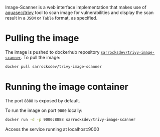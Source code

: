 Image-Scanner is a web interface implementation that makes use of [aquasec/trivy](https://github.com/aquasecurity/trivy) tool to scan image for vulnerabilities and 
display the scan result in a `JSON` or `Table` format, as specified.

# Pulling the image
The image is pushed to dockerhub repository [`sarrocksdev/trivy-image-scanner`](https://hub.docker.com/repository/docker/sarrocksdev/trivy-image-scanner/general). 
To pull the image:
```bash
docker pull sarrocksdev/trivy-image-scanner
```
# Running the image container
The port `8888` is exposed by default.

To run the image on port `9000` locally:
```bash
docker run -d -p 9000:8888 sarrocksdev/trivy-image-scanner
```
Access the service running at localhost:9000

